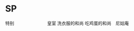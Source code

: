 # SP
特别
　　　　　　　
            皇室
            洗衣服的和尚
            吃鸡蛋的和尚　尼姑庵
             
             
             

